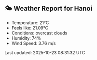 <!-- WEATHER-START -->
## 🌤 Weather Report for Hanoi

- Temperature: 21°C
- Feels like: 21.09°C
- Conditions: overcast clouds
- Humidity: 74%
- Wind Speed: 3.76 m/s

Last updated: 2025-10-23 08:31:32 UTC
<!-- WEATHER-END -->
